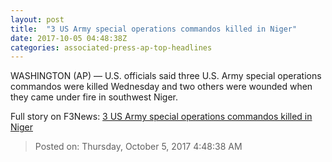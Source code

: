 ```yaml
---
layout: post
title:  "3 US Army special operations commandos killed in Niger"
date: 2017-10-05 04:48:38Z
categories: associated-press-ap-top-headlines
---
```


WASHINGTON (AP) — U.S. officials said three U.S. Army special operations commandos were killed Wednesday and two others were wounded when they came under fire in southwest Niger.


Full story on F3News: [3 US Army special operations commandos killed in Niger](http://www.f3nws.com/n/2ajzrC)

> Posted on: Thursday, October 5, 2017 4:48:38 AM

